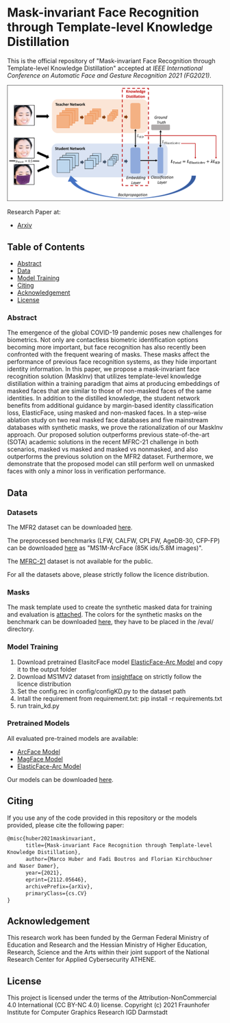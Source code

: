 # Mask-invariant Face Recognition through Template-level Knowledge Distillation

This is the official repository of "Mask-invariant Face Recognition through Template-level Knowledge Distillation" accepted at *IEEE International Conference on Automatic Face and Gesture Recognition 2021 (FG2021)*.

<img src="MaskInv_Overview.png"> 


Research Paper at:

* [Arxiv](https://arxiv.org/abs/2112.05646)

## Table of Contents 

- [Abstract](#abstract)
- [Data](#data)
- [Model Training](#model-training)
- [Citing](#citing)
- [Acknowledgement](#acknowledgement)
- [License](#license)

### Abstract ###

The emergence of the global COVID-19 pandemic poses new challenges for biometrics. Not only are contactless
biometric identification options becoming more important, but face recognition has also recently been confronted with the
frequent wearing of masks. These masks affect the performance of previous face recognition systems, as they hide important identity information. In this paper, we propose a
mask-invariant face recognition solution (MaskInv) that utilizes template-level knowledge distillation within a training paradigm
that aims at producing embeddings of masked faces that are similar to those of non-masked faces of the same identities.
In addition to the distilled knowledge, the student network benefits from additional guidance by margin-based identity
classification loss, ElasticFace, using masked and non-masked faces. In a step-wise ablation study on two real masked
face databases and five mainstream databases with synthetic masks, we prove the rationalization of our MaskInv approach.
Our proposed solution outperforms previous state-of-the-art (SOTA) academic solutions in the recent MFRC-21 challenge
in both scenarios, masked vs masked and masked vs nonmasked, and also outperforms the previous solution on the
MFR2 dataset. Furthermore, we demonstrate that the proposed model can still perform well on unmasked faces with only a
minor loss in verification performance.

## Data ## 

### Datasets ###
The MFR2 dataset can be downloaded [here](https://github.com/aqeelanwar/MaskTheFace).

The preprocessed benchmarks (LFW, CALFW, CPLFW, AgeDB-30, CFP-FP) can be downloaded [here](https://github.com/deepinsight/insightface/tree/master/recognition/_datasets_) as "MS1M-ArcFace (85K ids/5.8M images)". 

The [MFRC-21](https://www.igd.fraunhofer.de/sites/default/files/media/biblio/2021/2021_boutros_mfr_2021.pdf) dataset is not available for the public.

For all the datasets above, please strictly follow the licence distribution.

### Masks ###
The mask template used to create the synthetic masked data for training and evaluation is [attached](https://github.com/fdbtrs/Masked-Face-Recognition-KD/blob/main/mask_img.png).
The colors for the synthetic masks on the benchmark can be downloaded [here](https://drive.google.com/drive/folders/1bW48uHfemK21vzy9eOsCuvvg9iT9RbPt?usp=sharing), they have to be placed in the /eval/ directory.

### Model Training ###
 1. Download pretrained ElasitcFace model [ElasticFace-Arc Model](https://github.com/fdbtrs/ElasticFace) and copy it to the output folder
 2. Download MS1MV2 dataset from [insightface](https://github.com/deepinsight/insightface/tree/master/recognition/_datasets_) on strictly follow the licence distribution
 3. Set the config.rec in config/configKD.py to the dataset path
 4. Intall the requirement from requirement.txt: pip install -r requirements.txt
 5. run train_kd.py 
### Pretrained Models ###
All evaluated pre-trained models are available:
* [ArcFace Model](https://github.com/deepinsight/insightface/tree/master/model_zoo)
* [MagFace Model](https://github.com/IrvingMeng/MagFace)
* [ElasticFace-Arc Model](https://github.com/fdbtrs/ElasticFace)


Our models can be downloaded [here](https://drive.google.com/drive/folders/1HMpNlECooNJ3d-on8KGTBEuxUjWnrT1I?usp=sharing).

## Citing ##
If you use any of the code provided in this repository or the models provided, please cite the following paper:
```
@misc{huber2021maskinvariant,
      title={Mask-invariant Face Recognition through Template-level Knowledge Distillation}, 
      author={Marco Huber and Fadi Boutros and Florian Kirchbuchner and Naser Damer},
      year={2021},
      eprint={2112.05646},
      archivePrefix={arXiv},
      primaryClass={cs.CV}
}
```

## Acknowledgement ##
This research work has been funded by the German Federal Ministry of Education and Research and the Hessian Ministry of Higher Education, Research, Science and the Arts within their joint support of the National Research Center for Applied Cybersecurity ATHENE.

## License ##

This project is licensed under the terms of the Attribution-NonCommercial 4.0 International (CC BY-NC 4.0) license.
Copyright (c) 2021 Fraunhofer Institute for Computer Graphics Research IGD Darmstadt
